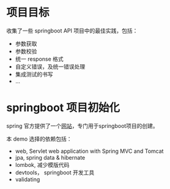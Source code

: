 # 项目目标

收集了一些 springboot API 项目中的最佳实践，包括：

- 参数获取
- 参数校验
- 统一 response 格式
- 自定义错误，及统一错误处理
- 集成测试的书写
- ...

# springboot 项目初始化

spring 官方提供了一个[网站](https://start.spring.io)，专门用于springboot项目的创建。

本 demo 选择的依赖包括：

- web, Servlet web application with Spring MVC and Tomcat
- jpa, spring data & hibernate
- lombok, 减少模版代码
- devtools， springboot 开发工具
- validating